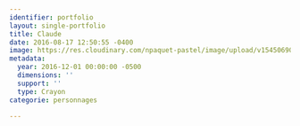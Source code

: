 ```yaml
---
identifier: portfolio
layout: single-portfolio
title: Claude
date: 2016-08-17 12:50:55 -0400
image: https://res.cloudinary.com/npaquet-pastel/image/upload/v1545069077/Claude-bande-dessin%C3%A9e.jpg
metadata:
  year: 2016-12-01 00:00:00 -0500
  dimensions: ''
  support: ''
  type: Crayon
categorie: personnages

---
```

